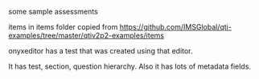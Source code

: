 some sample assessments

items in items folder copied from https://github.com/IMSGlobal/qti-examples/tree/master/qtiv2p2-examples/items

onyxeditor has a test that was created using that editor.

It has test, section, question hierarchy.
Also it has lots of metadata fields.

